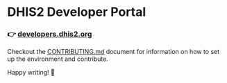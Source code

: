 # DHIS2 Developer Portal

### :point_right: [developers.dhis2.org](https://developers.dhis2.org)

Checkout the [CONTRIBUTING.md](CONTRIBUTING.md) document for information on how to set up the environment and contribute.

Happy writing! 📓
